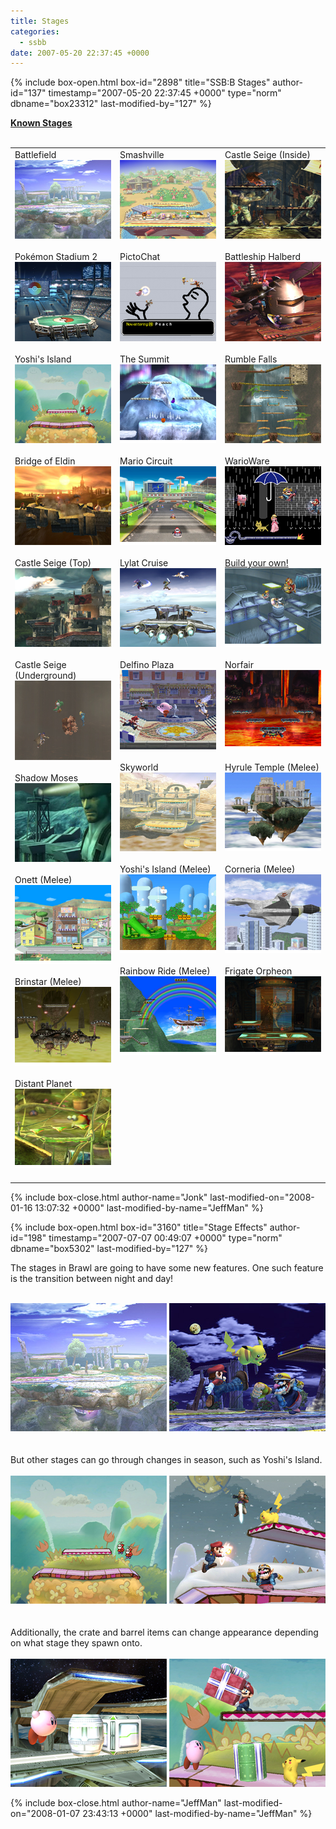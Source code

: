 ```yaml
---
title: Stages
categories:
  - ssbb
date: 2007-05-20 22:37:45 +0000
---
```

{% include box-open.html box-id="2898" title="SSB:B Stages" author-id="137" timestamp="2007-05-20 22:37:45 +0000" type="norm" dbname="box23312" last-modified-by="127" %}
<p>
<b><u>Known Stages</u></b><br/>
<br/>
<table width="100%"><tr><td width="33%" valign="top">
Battlefield<br />
<img src="/ssbb/stages/screenshots/battlefield.jpg" /><br />
<br />
Pokémon Stadium 2<br />
<img src="/ssbb/stages/screenshots/pokestadium.jpg" /><br />
<br />
Yoshi's Island<br />
<img src="/ssbb/stages/screenshots/yoshisisland.jpg" /><br />
<br />
Bridge of Eldin<br />
<img src="/ssbb/stages/screenshots/eldin.jpg" /><br />
<br />
Castle Seige (Top)<br />
<img src="/ssbb/stages/screenshots/castleseige.jpg" /><br />
<br />
Castle Seige (Underground)<br />
<img src="/ssbb/stages/screenshots/castleseige_underground.jpg" /><br />
<br />
Shadow Moses<br />
<img src="/ssbb/stages/screenshots/shadowmoses.jpg" /><br />
<br />
Onett (Melee)<br />
<img src="/ssbb/stages/screenshots/onett.png" /><br />
<br />
Brinstar (Melee)<br />
<img src="/ssbb/stages/screenshots/brinstar.png" /><br />
<br />
Distant Planet<br />
<img src="/ssbb/stages/screenshots/planet.png" /><br />
<br />
</td><td width="33%" valign="top">
Smashville<br />
<img src="/ssbb/stages/screenshots/smashville.jpg" /><br />
<br />
PictoChat<br />
<img src="/ssbb/stages/screenshots/pictochat.jpg" /><br />
<br />
The Summit<br />
<img src="/ssbb/stages/screenshots/summit.png" /><br />
<br />
Mario Circuit<br />
<img src="/ssbb/stages/screenshots/mariocircuit.png" /><br />
<br />
Lylat Cruise<br />
<img src="/ssbb/stages/screenshots/lylatcruise.jpg" /><br />
<br />
Delfino Plaza<br />
<img src="/ssbb/stages/screenshots/delfinoplaza.jpg" /><br />
<br />
Skyworld<br />
<img src="/ssbb/stages/screenshots/skyworld.jpg" /><br />
<br />
Yoshi's Island (Melee)<br />
<img src="/ssbb/stages/screenshots/yoshimelee.png" /><br />
<br />
Rainbow Ride (Melee)<br />
<img src="/ssbb/stages/screenshots/rainbowcruise.png" /><br />
<br />
</td><td width="33%" valign="top">
Castle Seige (Inside)<br />
<img src="/ssbb/stages/screenshots/castleseige_inside.jpg" /><br />
<br />
Battleship Halberd<br />
<img src="/ssbb/stages/screenshots/metaknight.jpg" /><br />
<br />
Rumble Falls<br />
<img src="/ssbb/stages/screenshots/rumblefalls.jpg" /><br />
<br />
WarioWare<br />
<img src="/ssbb/stages/screenshots/warioware.jpg" /><br />
<br />
<a href="http://www.smashbros.com/en_us/gamemode/various/various10.html">Build your own!<br />
<img src="/ssbb/stages/screenshots/custom_small.png" border="0"/></a><br />
<br />
Norfair<br />
<img src="/ssbb/stages/screenshots/norfair.png" /><br />
<br />
Hyrule Temple (Melee)<br />
<img src="/ssbb/stages/screenshots/hyrule.png" /><br />
<br />
Corneria (Melee)<br />
<img src="/ssbb/stages/screenshots/corneria.png" /><br />
<br />
Frigate Orpheon<br />
<img src="/ssbb/stages/screenshots/orpheon.png" /><br />
<br />
</td></tr></table>
</p>
{% include box-close.html author-name="Jonk" last-modified-on="2008-01-16 13:07:32 +0000" last-modified-by-name="JeffMan" %}

{% include box-open.html box-id="3160" title="Stage Effects" author-id="198" timestamp="2007-07-07 00:49:07 +0000" type="norm" dbname="box5302" last-modified-by="127" %}
<p>The stages in Brawl are going to have some new features. One such feature is the transition between night and day!<br />
<br />
<center><img src="/ssbb/stages/screenshots/battlefield.jpg" />
<img src="/ssbb/stages/screenshots/battlefieldnight.jpg" /></center><br />
<br />
But other stages can go through changes in season, such as Yoshi's Island.<br />
<br />
<center><img src="/ssbb/stages/screenshots/yoshisisland.jpg" />
<img src="/ssbb/stages/screenshots/yoshisislandnight.jpg" /></center><br />
<br />
Additionally, the crate and barrel items can change appearance depending on what stage they spawn onto.<br />
<br />
<center><img src="/ssbb/stages/screenshots/cratesmetal.jpg" />
<img src="/ssbb/stages/screenshots/cratesgifts.jpg" /></center>
</p>
{% include box-close.html author-name="JeffMan" last-modified-on="2008-01-07 23:43:13 +0000" last-modified-by-name="JeffMan" %}
